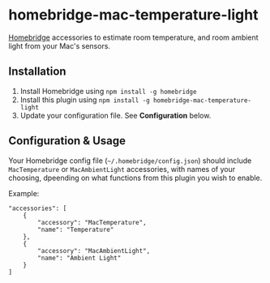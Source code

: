 # homebridge-mac-temperature-light

[Homebridge](https://github.com/nfarina/homebridge) accessories to estimate room temperature, and room ambient light from your Mac's sensors.

## Installation

1. Install Homebridge using `npm install -g homebridge`
2. Install this plugin using `npm install -g homebridge-mac-temperature-light`
3. Update your configuration file. See **Configuration** below.

## Configuration & Usage
Your Homebridge config file (`~/.homebridge/config.json`) should include `MacTemperature` or `MacAmbientLight` accessories, with names of your choosing, dpeending on what functions from this plugin you wish to enable.

Example:
```
"accessories": [
    {
        "accessory": "MacTemperature",
        "name": "Temperature"
    },
    {
        "accessory": "MacAmbientLight",
        "name": "Ambient Light"
    }
]
```
